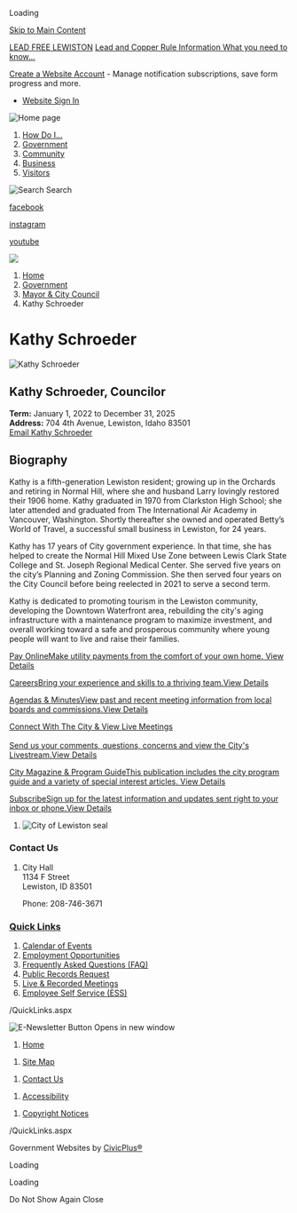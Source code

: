 Loading

[Skip to Main Content](https://www.cityoflewiston.org/376/Kathy-Schroeder/)

[LEAD FREE LEWISTON](https://www.cityoflewiston.org/776/Lead-and-Copper-Rule-Information) [Lead and Copper Rule Information What you need to know...](https://www.cityoflewiston.org/776/Lead-and-Copper-Rule-Information)

[Create a Website Account](https://www.cityoflewiston.org/MyAccount/ProfileCreate) - Manage notification subscriptions, save form progress and more.   

- [Website Sign In](https://www.cityoflewiston.org/MyAccount)

![Home page](https://www.cityoflewiston.org/ImageRepository/Document?documentID=71)

1. [How Do I...](https://www.cityoflewiston.org/9/How-Do-I)
2. [Government](https://www.cityoflewiston.org/27/Government)
3. [Community](https://www.cityoflewiston.org/31/Community)
4. [Business](https://www.cityoflewiston.org/35/Business)
5. [Visitors](https://www.cityoflewiston.org/101/Visitors)

![Search](https://www.cityoflewiston.org/ImageRepository/Document?documentID=54) Search

[facebook](https://www.cityoflewiston.org/facebook)

[instagram](https://www.instagram.com/cityoflewiston)

[youtube](https://www.cityoflewiston.org/youtube)

![](https://www.cityoflewiston.org/ImageRepository/Document?documentID=44)

1. [Home](https://www.cityoflewiston.org)
2. [Government](https://www.cityoflewiston.org/27/Government)
3. [Mayor &amp; City Council](https://www.cityoflewiston.org/367/Mayor-City-Council)
4. Kathy Schroeder

# Kathy Schroeder

![Kathy Schroeder](https://www.cityoflewiston.org/ImageRepository/Document?documentID=3605 "Kathy Schroeder")

## Kathy Schroeder, Councilor

**Term:** January 1, 2022 to December 31, 2025   
**Address:** 704 4th Avenue, Lewiston, Idaho 83501  
[Email Kathy Schroeder](mailto:kschroeder@cityoflewiston.org)

## Biography

Kathy is a fifth-generation Lewiston resident; growing up in the Orchards and retiring in Normal Hill, where she and husband Larry lovingly restored their 1906 home. Kathy graduated in 1970 from Clarkston High School; she later attended and graduated from The International Air Academy in Vancouver, Washington. Shortly thereafter she owned and operated Betty’s World of Travel, a successful small business in Lewiston, for 24 years. 

Kathy has 17 years of City government experience. In that time, she has helped to create the Normal Hill Mixed Use Zone between Lewis Clark State College and St. Joseph Regional Medical Center. She served five years on the city’s Planning and Zoning Commission. She then served four years on the City Council before being reelected in 2021 to serve a second term. 

Kathy is dedicated to promoting tourism in the Lewiston community, developing the Downtown Waterfront area, rebuilding the city's aging infrastructure with a maintenance program to maximize investment, and overall working toward a safe and prosperous community where young people will want to live and raise their families. 

[Pay OnlineMake utility payments from the comfort of your own home. View Details](https://www.municipalonlinepayments.com/cityoflewistonid/utilities)

[CareersBring your experience and skills to a thriving team.View Details](https://www.governmentjobs.com/careers/cityoflewistonid)

[Agendas &amp; MinutesView past and recent meeting information from local boards and commissions.View Details](https://www.cityoflewiston.org/720/Agendas-Minutes)

[Connect With The City &amp; View Live Meetings  
\
Send us your comments, questions, concerns and view the City's Livestream.View Details](https://www.cityoflewiston.org/576/Connect-With-The-City)

[City Magazine &amp; Program GuideThis publication includes the city program guide and a variety of special interest articles. View Details](https://online.flippingbook.com/view/3379626)

[SubscribeSign up for the latest information and updates sent right to your inbox or phone.View Details](https://www.cityoflewiston.org/list.aspx)

1. ![City of Lewiston seal](https://www.cityoflewiston.org/ImageRepository/Document?documentID=53 "City of Lewiston seal")

### Contact Us

1. City Hall  
   1134 F Street  
   Lewiston, ID 83501
   
   Phone: 208-746-3671

### [Quick Links](https://www.cityoflewiston.org/QuickLinks.aspx?CID=40)

1. [Calendar of Events](https://www.cityoflewiston.org/calendar.aspx)
2. [Employment Opportunities](https://www.governmentjobs.com/careers/cityoflewistonid)
3. [Frequently Asked Questions (FAQ)](https://www.cityoflewiston.org/faq.aspx)
4. [Public Records Request](https://www.cityoflewiston.org/182/Obtaining-Public-Records-Police-Reports)
5. [Live &amp; Recorded Meetings](https://www.youtube.com/@cityoflewistonid)
6. [Employee Self Service (ESS)](https://lewistonidemployees.munisselfservice.com/login.aspx)

/QuickLinks.aspx

![E-Newsletter Button Opens in new window](https://www.cityoflewiston.org/ImageRepository/Document?documentID=3306 "E-Newsletter Button")

1. [Home](https://www.cityoflewiston.org)

<!--THE END-->

1. [Site Map](https://www.cityoflewiston.org/sitemap)

<!--THE END-->

1. [Contact Us](https://www.cityoflewiston.org/directory.aspx)

<!--THE END-->

1. [Accessibility](https://www.cityoflewiston.org/accessibility)

<!--THE END-->

1. [Copyright Notices](https://www.cityoflewiston.org/copyright)

<!--THE END-->

/QuickLinks.aspx

Government Websites by [CivicPlus®](https://connect.civicplus.com/referral)

Loading

Loading

Do Not Show Again Close